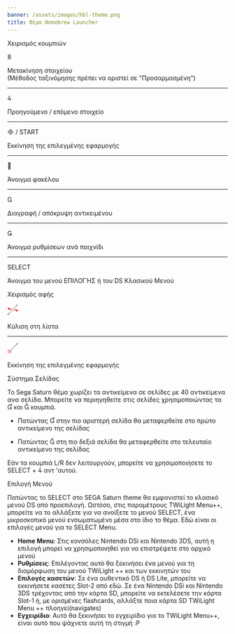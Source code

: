 ```yaml
---
banner: /assets/images/hbl-theme.png
title: Θέμα Homebrew Launcher
---
```


<div id="button-controls" class="section-title">Χειρισμός κουμπιών</div>
<div class="section-body">
    <div class="button-action-group">
        <p class="button-action button">&#xE079;</p>
        <p class="button-action-text">Μετακίνηση στοιχείου<br>(Μέθοδος ταξινόμησης πρέπει να οριστεί σε "Προσαρμοσμένη")</p>
    </div>
    <hr>
    <div class="button-action-group">
        <p class="button-action button">&#xE07E;</p>
        <p class="button-action-text">Προηγούμενο / επόμενο στοιχείο</p>
    </div>
    <hr>
    <div class="button-action-group">
        <p class="button-action"><span class="button">&#xE000; /</span> START</p>
        <p class="button-action-text">Εκκίνηση της επιλεγμένης εφαρμογής</p>
    </div>
    <hr>
    <div class="button-action-group">
        <p class="button-action button">&#xE001;</p>
        <p class="button-action-text">Άνοιγμα φακέλου</p>
    </div>
    <hr>
    <div class="button-action-group">
        <p class="button-action button">&#xE002;</p>
        <p class="button-action-text">Διαγραφή / απόκρυψη αντικειμένου</p>
    </div>
    <hr>
    <div class="button-action-group">
        <p class="button-action button">&#xE003;</p>
        <p class="button-action-text">Άνοιγμα ρυθμίσεων ανά παιχνίδι</p>
    </div>
    <hr>
    <div class="button-action-group">
        <p class="button-action">SELECT</p>
        <p class="button-action-text">Άνοιγμα του μενού ΕΠΙΛΟΓΉΣ ή του DS Κλασικού Μενού</p>
    </div>
</div>

<div id="touch-controls" class="section-title">Χειρισμός αφής</div>
<div class="section-body">
    <div class="button-action-group">
        <p class="button-action"><img src="/assets/images/left-right.png"></p>
        <p class="button-action-text">Κύλιση στη λίστα</p>
    </div>
    <hr>
    <div class="button-action-group">
        <p class="button-action"><img src="/assets/images/tap.png"></p>
        <p class="button-action-text">Εκκίνηση της επιλεγμένης εφαρμογής</p>
    </div>
    <!-- <hr>
    <div>
        <p>
            If the Sort Method is set to "Custom", you can drag the icon up to move it.
        </p>
    </div> -->
</div>

<div id="page-system" class="section-title">Σύστημα Σελίδας</div>
<div class="section-body">
    <p>
        Το Sega Saturn θέμα χωρίζει τα αντικείμενα σε σελίδες με 40 αντικείμενα ανα σελίδα. Μπορείτε να περιηγηθείτε στις σελίδες χρησιμοποιώντας τα &#xE004; και &#xE005; κουμπιά.
    </p>
    <ul>
        <li><p>Πατώντας &#xE004; στην πιο αριστερή σελίδα θα μεταφερθείτε στο πρώτο αντικείμενο της σελίδας</p></li>
        <li><p>Πατώντας &#xE005; στη πιο δεξιά σελίδα θα μεταφερθείτε στο τελευταίο αντικείμενο της σελίδας</p></li>
    </ul>
    <p>
        Εάν τα κουμπιά L/R δεν λειτουργούν, μπορείτε να χρησιμοποιήσετε το SELECT + &#xE07E; αντ 'αυτού.
    </p>
</div>

<div id="select-menu" class="section-title">Επιλογή Μενού</div>
<div class="section-body">
    <p>
        Πατώντας το SELECT στο SEGA Saturn theme θα εμφανιστεί το κλασικό μενού DS από προεπιλογή. Ωστόσο, στις παραμέτρους TWiLight Menu++, μπορείτε να το αλλάξετε για να ανοίξετε το μενού SELECT, ένα μικροσκοπικό μενού ενσωματωμένο μέσα στο ίδιο το θέμα. Εδώ είναι οι επιλογές μενού για το SELECT Menu.
    </p>
    <ul>
        <li><strong>Home Menu</strong>: Στις κονσόλες Nintendo DSi και Nintendo 3DS, αυτή η επιλογή μπορεί να χρησιμοποιηθεί για να επιστρέψετε στο αρχικό μενού</li>
        <li><strong>Ρυθμίσεις</strong>: Επιλέγοντας αυτό θα ξεκινήσει ένα μενού για τη διαμόρφωση του μενού TWiLight ++ και των εκκινητών του</li>
        <li><strong>Επιλογές κασετών</strong>: Σε ένα αυθεντικό DS ή DS Lite, μπορείτε να εκκινήσετε κασέτες Slot-2 από εδώ. Σε ένα Nintendo DSi και Nintendo 3DS τρέχοντας από την κάρτα SD, μπορείτε να εκτελέσετε την κάρτα Slot-1 ή, με ορισμένες flashcards, αλλάξτε ποια κάρτα SD TWiLight Menu ++ πλοηγεί(navigates)</li>
        <li><strong>Εγχειρίδιο</strong>: Αυτό θα ξεκινήσει το εγχειρίδιο για το TWiLight Menu++, είναι αυτό που ψάχνετε αυτή τη στιγμή :P</li>
    </ul>
</div>
